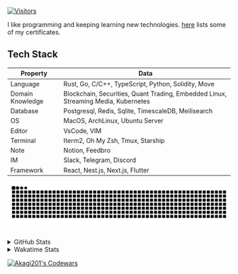 <!-- markdownlint-disable MD041 MD010 MD033 -->
[![Visitors](https://api.visitorbadge.io/api/daily?path=Akagi201%2FAkagi201&label=Visitors%20Today&countColor=%2337d67a)](https://visitorbadge.io/status?path=Akagi201%2FAkagi201)

I like programming and keeping learning new technologies. [here](https://github.com/Akagi201/blockchain) lists some of my certificates.

## Tech Stack

| Property         	| Data                                                                               	|
|------------------	|------------------------------------------------------------------------------------	|
| Language         	| Rust, Go, C/C++, TypeScript, Python, Solidity, Move                                 |
| Domain Knowledge 	| Blockchain, Securities, Quant Trading, Embedded Linux, Streaming Media, Kubernetes 	|
| Database         	| Postgresql, Redis, Sqlite, TimescaleDB, Meilisearch                                 |
| OS               	| MacOS, ArchLinux, Ubuntu Server                                                     |
| Editor           	| VsCode, VIM                                                                        	|
| Terminal          | Iterm2, Oh My Zsh, Tmux, Starship                                                   |
| Note             	| Notion, Feedbro                                                                    	|
| IM               	| Slack, Telegram, Discord                                                            |
| Framework         | React, Nest.js, Next.js, Flutter                                                   	|

[![github contribution grid snake animation](https://raw.githubusercontent.com/Akagi201/Akagi201/output/github-contribution-grid-snake.svg#gh-light-mode-only)](https://github.com/Akagi201)

<details>
<summary>GitHub Stats</summary>
  <a href="https://github.com/Akagi201"><img alt="Profile Detail" src="https://raw.githubusercontent.com/Akagi201/Akagi201/master/profile-summary-card-output/dracula/0-profile-details.svg" /></a>
  <a href="https://github.com/Akagi201"><img alt="Github Stats" src="https://raw.githubusercontent.com/Akagi201/Akagi201/master/profile-summary-card-output/dracula/3-stats.svg" /></a>
  <a href="https://github.com/Akagi201"><img alt="Lang By Commits" src="https://raw.githubusercontent.com/Akagi201/Akagi201/master/profile-summary-card-output/dracula/2-most-commit-language.svg" /></a>
</details>

<details>
<summary>Wakatime Stats</summary>
<br>

<!--START_SECTION:waka-->

```txt
From: 21 January 2024 - To: 28 January 2024

Total Time: 37 hrs 23 mins

Other        23 hrs 22 mins  ███████████████▓░░░░░░░░░   62.52 %
Rust         7 hrs 28 mins   █████░░░░░░░░░░░░░░░░░░░░   20.00 %
sh           3 hrs 42 mins   ██▒░░░░░░░░░░░░░░░░░░░░░░   09.92 %
TypeScript   41 mins         ▒░░░░░░░░░░░░░░░░░░░░░░░░   01.85 %
Markdown     38 mins         ▒░░░░░░░░░░░░░░░░░░░░░░░░   01.70 %
Solidity     36 mins         ▒░░░░░░░░░░░░░░░░░░░░░░░░   01.61 %
TOML         28 mins         ▒░░░░░░░░░░░░░░░░░░░░░░░░   01.28 %
Makefile     16 mins         ▒░░░░░░░░░░░░░░░░░░░░░░░░   00.74 %
Git Config   3 mins          ░░░░░░░░░░░░░░░░░░░░░░░░░   00.17 %
JSON         3 mins          ░░░░░░░░░░░░░░░░░░░░░░░░░   00.14 %
```

<!--END_SECTION:waka-->

</details>

<a href="https://www.codewars.com/users/Akagi201"><img alt="Akagi201's Codewars" src="https://www.codewars.com/users/Akagi201/badges/small"></a>
